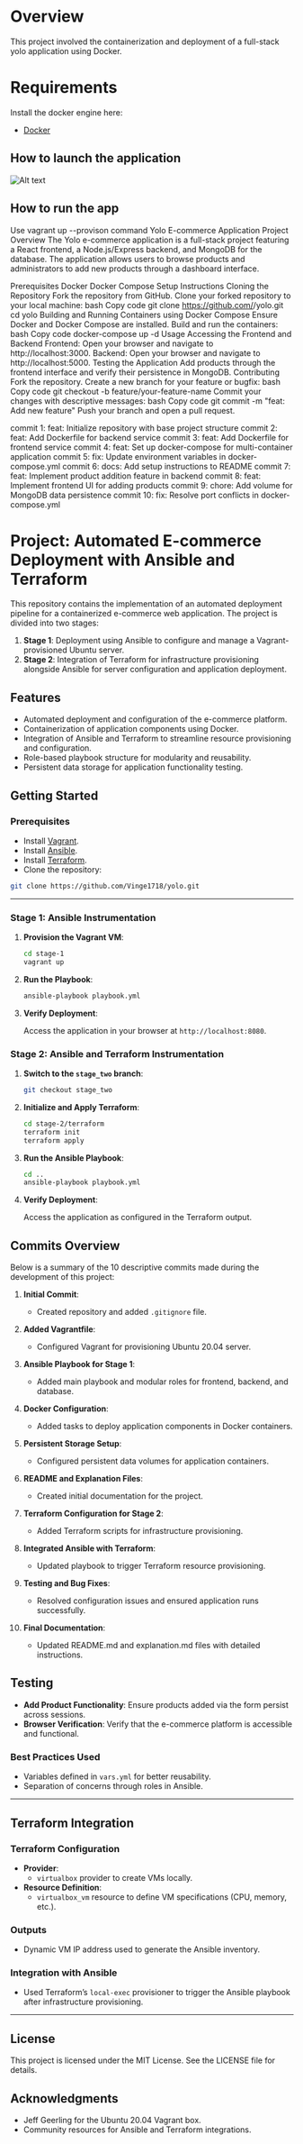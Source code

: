 # Overview
This project involved the containerization and deployment of a full-stack yolo application using Docker.


# Requirements
Install the docker engine here:
- [Docker](https://docs.docker.com/engine/install/) 

## How to launch the application 


![Alt text](image.png)

## How to run the app
Use vagrant up --provison command
Yolo E-commerce Application
Project Overview
The Yolo e-commerce application is a full-stack project featuring a React frontend, a Node.js/Express backend, and MongoDB for the database. The application allows users to browse products and administrators to add new products through a dashboard interface.

Prerequisites
Docker
Docker Compose
Setup Instructions
Cloning the Repository
Fork the repository from GitHub.
Clone your forked repository to your local machine:
bash
Copy code
git clone https://github.com/<blackswanalpha>/yolo.git
cd yolo
Building and Running Containers using Docker Compose
Ensure Docker and Docker Compose are installed.
Build and run the containers:
bash
Copy code
docker-compose up -d
Usage
Accessing the Frontend and Backend
Frontend: Open your browser and navigate to http://localhost:3000.
Backend: Open your browser and navigate to http://localhost:5000.
Testing the Application
Add products through the frontend interface and verify their persistence in MongoDB.
Contributing
Fork the repository.
Create a new branch for your feature or bugfix:
bash
Copy code
git checkout -b feature/your-feature-name
Commit your changes with descriptive messages:
bash
Copy code
git commit -m "feat: Add new feature"
Push your branch and open a pull request.

commit 1: feat: Initialize repository with base project structure
commit 2: feat: Add Dockerfile for backend service
commit 3: feat: Add Dockerfile for frontend service
commit 4: feat: Set up docker-compose for multi-container application
commit 5: fix: Update environment variables in docker-compose.yml
commit 6: docs: Add setup instructions to README
commit 7: feat: Implement product addition feature in backend
commit 8: feat: Implement frontend UI for adding products
commit 9: chore: Add volume for MongoDB data persistence
commit 10: fix: Resolve port conflicts in docker-compose.yml




# Project: Automated E-commerce Deployment with Ansible and Terraform

This repository contains the implementation of an automated deployment pipeline for a containerized e-commerce web application. The project is divided into two stages:

1. **Stage 1**: Deployment using Ansible to configure and manage a Vagrant-provisioned Ubuntu server.
2. **Stage 2**: Integration of Terraform for infrastructure provisioning alongside Ansible for server configuration and application deployment.

## Features

- Automated deployment and configuration of the e-commerce platform.
- Containerization of application components using Docker.
- Integration of Ansible and Terraform to streamline resource provisioning and configuration.
- Role-based playbook structure for modularity and reusability.
- Persistent data storage for application functionality testing.



## Getting Started

### Prerequisites

- Install [Vagrant](https://www.vagrantup.com/).
- Install [Ansible](https://docs.ansible.com/ansible/latest/installation_guide/intro_installation.html).
- Install [Terraform](https://developer.hashicorp.com/terraform/downloads).
- Clone the repository:

```bash
git clone https://github.com/Vinge1718/yolo.git
```
----------------------------------------------------------
### Stage 1: Ansible Instrumentation

1. **Provision the Vagrant VM**:

   ```bash
   cd stage-1
   vagrant up
   ```

2. **Run the Playbook**:

   ```bash
   ansible-playbook playbook.yml
   ```

3. **Verify Deployment**:

   Access the application in your browser at `http://localhost:8080`.

### Stage 2: Ansible and Terraform Instrumentation

1. **Switch to the `stage_two` branch**:

   ```bash
   git checkout stage_two
   ```

2. **Initialize and Apply Terraform**:

   ```bash
   cd stage-2/terraform
   terraform init
   terraform apply
   ```

3. **Run the Ansible Playbook**:

   ```bash
   cd ..
   ansible-playbook playbook.yml
   ```

4. **Verify Deployment**:

   Access the application as configured in the Terraform output.

## Commits Overview

Below is a summary of the 10 descriptive commits made during the development of this project:

1. **Initial Commit**:
   - Created repository and added `.gitignore` file.

2. **Added Vagrantfile**:
   - Configured Vagrant for provisioning Ubuntu 20.04 server.

3. **Ansible Playbook for Stage 1**:
   - Added main playbook and modular roles for frontend, backend, and database.

4. **Docker Configuration**:
   - Added tasks to deploy application components in Docker containers.

5. **Persistent Storage Setup**:
   - Configured persistent data volumes for application containers.

6. **README and Explanation Files**:
   - Created initial documentation for the project.

7. **Terraform Configuration for Stage 2**:
   - Added Terraform scripts for infrastructure provisioning.

8. **Integrated Ansible with Terraform**:
   - Updated playbook to trigger Terraform resource provisioning.

9. **Testing and Bug Fixes**:
   - Resolved configuration issues and ensured application runs successfully.

10. **Final Documentation**:
    - Updated README.md and explanation.md files with detailed instructions.

## Testing

- **Add Product Functionality**: Ensure products added via the form persist across sessions.
- **Browser Verification**: Verify that the e-commerce platform is accessible and functional.


### **Best Practices Used**
- Variables defined in `vars.yml` for better reusability.
- Separation of concerns through roles in Ansible.

---

## **Terraform Integration**

### **Terraform Configuration**
- **Provider**:
  - `virtualbox` provider to create VMs locally.
- **Resource Definition**:
  - `virtualbox_vm` resource to define VM specifications (CPU, memory, etc.).

### **Outputs**
- Dynamic VM IP address used to generate the Ansible inventory.

### **Integration with Ansible**
- Used Terraform’s `local-exec` provisioner to trigger the Ansible playbook after infrastructure provisioning.

---

## License

This project is licensed under the MIT License. See the LICENSE file for details.

## Acknowledgments

- Jeff Geerling for the Ubuntu 20.04 Vagrant box.
- Community resources for Ansible and Terraform integrations.




